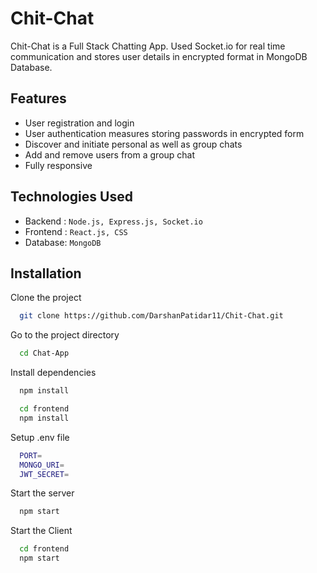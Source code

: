 # Chit-Chat

Chit-Chat is a Full Stack Chatting App.
Used Socket.io for real time communication and stores user details in encrypted format in MongoDB Database.

## Features

- User registration and login
- User authentication measures storing passwords in encrypted form
- Discover and initiate personal as well as group chats
- Add and remove users from a group chat
- Fully responsive

##  Technologies Used

- Backend : `Node.js, Express.js, Socket.io`
- Frontend : `React.js, CSS`
- Database: `MongoDB`

## Installation

Clone the project

```bash
  git clone https://github.com/DarshanPatidar11/Chit-Chat.git
```

Go to the project directory

```bash
  cd Chat-App
```

Install dependencies

```bash
  npm install
```

```bash
  cd frontend
  npm install
```

Setup .env file

```bash
  PORT=
  MONGO_URI=
  JWT_SECRET=
```

Start the server

```bash
  npm start
```
Start the Client

```bash
  cd frontend
  npm start
```
